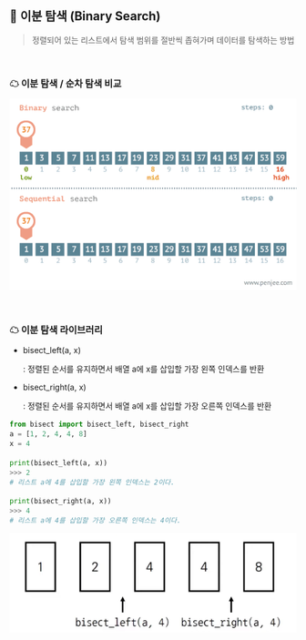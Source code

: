 ## 🧊 이분 탐색 (Binary Search)

> 정렬되어 있는 리스트에서 탐색 범위를 절반씩 좁혀가며 데이터를 탐색하는 방법
>

<br>

### ☁ 이분 탐색 / 순차 탐색 비교

![search](README.assets/search.gif)

<br>

### ☁ 이분 탐색 라이브러리

- bisect_left(a, x)

  : 정렬된 순서를 유지하면서 배열 a에 x를 삽입할 가장 왼쪽 인덱스를 반환

- bisect_right(a, x)

  : 정렬된 순서를 유지하면서 배열 a에 x를 삽입할 가장 오른쪽 인덱스를 반환

``` python
from bisect import bisect_left, bisect_right
a = [1, 2, 4, 4, 8]
x = 4

print(bisect_left(a, x))
>>> 2
# 리스트 a에 4를 삽입할 가장 왼쪽 인덱스는 2이다.

print(bisect_right(a, x))
>>> 4
# 리스트 a에 4를 삽입할 가장 오른쪽 인덱스는 4이다.
```

![search2](README.assets/search2.png)
